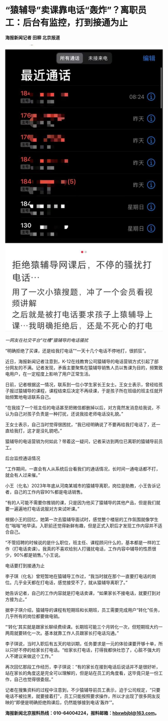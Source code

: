 # “猿辅导”卖课靠电话“轰炸”？离职员工：后台有监控，打到接通为止

**海报新闻记者 田柳 北京报道**

![4c213bdcac595cee8076b4c72d5a95b4.jpg](https://raw.githubusercontent.com/qqhsx/qqnews_image/main/2024/04/15/“猿辅导”卖课靠电话“轰炸”？离职员工：后台有监控，打到接通为止/4c213bdcac595cee8076b4c72d5a95b4.jpg)

_一网友在社交平台“吐槽”猿辅导的电话骚扰_

“明确拒绝了买课，还是给我打电话”“一天十几个电话不停地打，很抓狂”。

近日，海报新闻记者注意到，K-12在线教育公司猿辅导的电话营销方式引起了部分网友的不满。记者发现，矛盾主要聚焦在猿辅导销售人员以售课为目的，频繁致电用户，在一定程度上影响了用户正常生活。

日前，记者根据这一情况，联系到一位小学生家长王女士。王女士表示，曾经给孩子报过猿辅导的课程，课程结束后决定不再续课，于是孩子所在班级的班主任就开始频繁地电话联系自己。

“在我挂了一个班主任的电话甚至把微信都删掉以后，对方竟然发消息给我说，不认为自己对孩子负责是一种打扰，还说我挂老师电话没礼貌。”

王女士表示，自己当时觉得很困扰，“我已经明确说了不要再给我打电话了，还一直给我打，这才是没礼貌吧。”

猿辅导的电话营销为何如此？带着这一疑问，记者采访到两位已离职的猿辅导前员工。

后台监控通话情况

“工作期间，一直会有人从系统后台看我们的通话情况，长时间一通电话都不打，就会有人过来催。”

小王（化名）2023年年底从河南某城市的猿辅导离职，岗位是助教，小王告诉记者，自己的工作内容90%都是电话销售。

“有的人可能不需要你推销的课，只是因为他买了猿辅导的其他产品，但是我们就要一遍遍地打电话说服对方来试听课。”

根据小王的回忆，她第一次去猿辅导面试时，感觉整个楼层的工作氛围就像学生在“嗡嗡”地早读。入职前还觉得新鲜有趣，但是正式入职后才发现工作内容并不适合自己。

“不管招聘的时候说的是什么职位，班主任、课程顾问什么的，基本都是一样的工作（打电话卖课）。我真的不喜欢给别人打骚扰电话，工作内容中辅导的性质很少，90%都是销售。”小王说。

电话要打到接通为止

李子琪（化名）曾短暂地在猿辅导工作过，“我当时就在那个一直要打电话的岗位。几乎全天都在打电话，感觉接受不了，就从猿辅导离职了。”

她告诉记者，自己的工作内容就是打电话卖课，“如果家长不接电话，就要打到对方接为止。”

据李子琪介绍，猿辅导的课程有短期班和长期班，员工需要完成用户“转化”任务，几乎所有的岗位都要做电销。

“‘转化’其实就是跟家长聊续费续课。长期班可能三个月转化一次，但短期班大约一两周就要转化一次。基本就靠工作人员跟家长打电话沟通。”

李子琪说，当时入职后有五天的培训期，任务要求是一元的体验课要开够十单，所以只好不停的给家长打电话。“给家长打电话，打得我都快社恐了，心脏不强大的人不建议来做这个工作。”

再次回忆那段工作经历，李子琪说：“有的家长在接到电话后说话并不是很好听，站在家长的角度这是完全可以理解的，但是站在员工的角度看，这毕竟只是一份工作，自己也觉得很委屈。”

记者在搜集资料的过程中注意到，不少猿辅导前员工表示，迫于公司规定，“只要电话不被拉黑，就要接着打”，员工只能按照要求操作，所以才出现了很多网友反映的“即便是明确拒绝购课后，仍然能够接到电话‘轰炸’”。

**海报新闻北京报料热线：010-64004224，报料邮箱：hbxwbjbl@163.com。**

